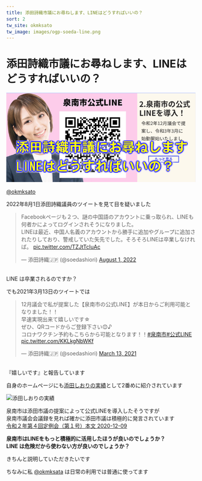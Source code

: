 ```yaml
---
title: 添田詩織市議にお尋ねします、LINEはどうすればいいの？  
sort: 2
tw_site: okmksato  
tw_image: images/ogp-soeda-line.png  
---
```

# 添田詩織市議にお尋ねします、LINEはどうすればいいの？
![添田市議の問題](images/ogp-soeda-line.png)

[@okmksato](http://twitter.com/okmksato/)

2022年8月1日添田詩織議員のツイートを見て目を疑いました

<blockquote class="twitter-tweet"><p lang="ja" dir="ltr">Facebookページも２つ、謎の中国語のアカウントに乗っ取られ、LINEも何者かによってログインされそうになりました。<br>LINEは最近、中国人名義のアカウントから勝手に追加やグループに追加されたりしており、警戒していた矢先でした。そろそろLINEは卒業しなければ。 <a href="https://t.co/TZJtTcIuAc">pic.twitter.com/TZJtTcIuAc</a></p>&mdash; 添田詩織🇯🇵 (@soedashiori) <a href="https://twitter.com/soedashiori/status/1554084460542701570?ref_src=twsrc%5Etfw">August 1, 2022</a></blockquote> <script async src="https://platform.twitter.com/widgets.js" charset="utf-8"></script>

<br />
LINE は卒業されるのですか？

でも2021年3月13日のツイートでは

<blockquote class="twitter-tweet"><p lang="ja" dir="ltr">12月議会で私が提案した【泉南市の公式LINE】が本日からご利用可能となりました！！<br>早速実現出来て嬉しいです☆<br>ぜひ、QRコードからご登録下さい😊♪<br>コロナワクチン予約もこちらから可能となります！！<a href="https://twitter.com/hashtag/%E6%B3%89%E5%8D%97%E5%B8%82?src=hash&amp;ref_src=twsrc%5Etfw">#泉南市</a><a href="https://twitter.com/hashtag/%E5%85%AC%E5%BC%8FLINE?src=hash&amp;ref_src=twsrc%5Etfw">#公式LINE</a> <a href="https://t.co/KKLkgNbWKf">pic.twitter.com/KKLkgNbWKf</a></p>&mdash; 添田詩織🇯🇵 (@soedashiori) <a href="https://twitter.com/soedashiori/status/1370655829733482499?ref_src=twsrc%5Etfw">March 13, 2021</a></blockquote> <script async src="https://platform.twitter.com/widgets.js" charset="utf-8"></script>

<br />
『嬉しいです』と報告しています

自身のホームページにも[​添田しおりの実績](https://www.soedashiori.info/%E6%B4%BB%E5%8B%95%E5%AE%9F%E7%B8%BE-%E6%94%BF%E7%AD%96)として2番めに紹介されています

![​添田しおりの実績](images/soeda-1200.GIF)

泉南市は添田市議の提案によって公式LINEを導入したそうですが  
泉南市議会会議録を見れば確かに添田市議は積極的に発言されています  
[令和２年第４回定例会（第１号）本文 2020-12-09](http://www.db-search.com/sennan-c/index.php/1307703?Template=doc-all-frame&VoiceType=all&VoiceID=68204)

**泉南市はLINEをもっと積極的に活用したほうが良いのでしょうか？  
LINE は危険だから使わない方が良いのでしょうか？**  

きちんと説明していただきたいです

ちなみに私 [@okmksata](https://twitter.com/okmksato) は日常の利用では普通に使ってます
